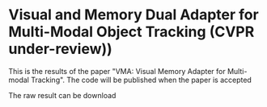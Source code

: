 # Visual and Memory Dual Adapter for Multi-Modal Object Tracking (CVPR under-review))
This is the results of the paper "VMA: Visual Memory Adapter for Multi-modal Tracking". The code will be published when the paper is accepted

The raw result can be download
